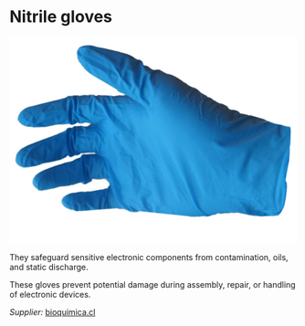 # Nitrile gloves


![](../../images/Tools-and-Parts/nitrile-glove.jpg)


They safeguard sensitive electronic components from contamination, oils, and static discharge.

These gloves prevent potential damage during assembly, repair, or handling of electronic devices.

*Supplier:* [bioquimica.cl](https://www.bioquimica.cl/guantes-de-nitrilo-sin-polvo-caja-100-un)